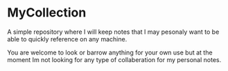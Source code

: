 # MyCollection

A simple repository where I will keep notes that I may pesonaly want to be able to quickly reference on any machine.

You are welcome to look or barrow anything for your own use but at the moment Im not looking for any type of collaberation for my personal notes.
